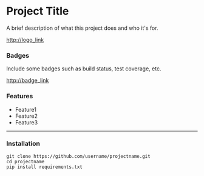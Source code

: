 # Project Title

A brief description of what this project does and who it's for.

<http://logo_link>

### Badges

Include some badges such as build status, test coverage, etc.

<http://badge_link>

### Features

- Feature1
- Feature2
- Feature3

--- 

### Installation

    git clone https://github.com/username/projectname.git
    cd projectname
    pip install requirements.txt
